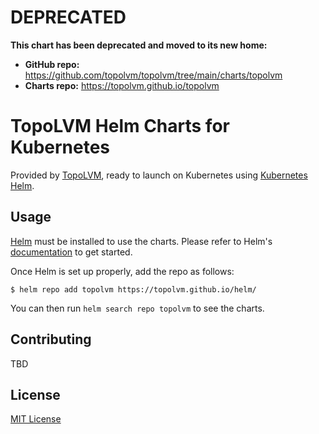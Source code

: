 # DEPRECATED

**This chart has been deprecated and moved to its new home:**

- **GitHub repo:** https://github.com/topolvm/topolvm/tree/main/charts/topolvm
- **Charts repo:** https://topolvm.github.io/topolvm


# TopoLVM Helm Charts for Kubernetes

Provided by [TopoLVM](https://github.com/topolvm/topolvm), ready to launch on Kubernetes using [Kubernetes Helm](https://github.com/helm/helm).

## Usage

[Helm](https://helm.sh) must be installed to use the charts.
Please refer to Helm's [documentation](https://helm.sh/docs/) to get started.

Once Helm is set up properly, add the repo as follows:

```console
$ helm repo add topolvm https://topolvm.github.io/helm/
```

You can then run `helm search repo topolvm` to see the charts.

## Contributing

TBD

## License

[MIT License](./LICENSE)


